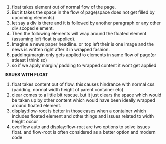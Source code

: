 1. float takes element out of normal flow of the page.
2. But it takes the space in the flow of page(space does not get filled by upcoming elements)
3. let say a div is there and it is followed by another paragraph or any other div scoped element.
4. Then the following elements will wrap around the floated element (assuming left float is applied).
5. Imagine a news paper headline. on top left their is one image and the news is written right after it in wrapped fashion.
6. padding/margin only gets applied to elements in same flow of page(or atleast i think so)
7. so if we apply margin/ padding to wrapped content it wont get applied

**ISSUES WITH FLOAT**
1. float takes content out of flow. this causes hindrance with normal css (padding, normal width height of parent container etc)
2. clear comes to a little bit rescue. but it just clears the space which would be taken up by other content which would have been ideally wrapped around floated element.
3. display:flow-root is better in those cases when a container which includes floated element and other things and issues related to width height occur
4. overflow auto and display:flow-root are two options to solve issues float. and flow-root is often considered as a better option and modern code
